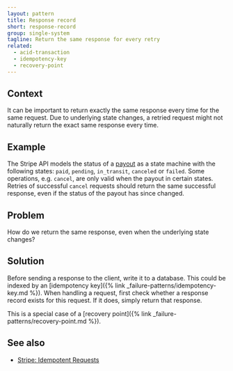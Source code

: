 ```yaml
---
layout: pattern
title: Response record
short: response-record
group: single-system
tagline: Return the same response for every retry
related:
  - acid-transaction
  - idempotency-key
  - recovery-point
---
```


## Context

It can be important to return exactly the same response every time for the same request. Due to underlying state changes, a retried request might not naturally return the exact same response every time.

## Example

The Stripe API models the status of a [payout](https://stripe.com/docs/api/payouts/object) as a state machine with the following states: `paid`, `pending`, `in_transit`, `canceled` or `failed`. Some operations, e.g. `cancel`, are only valid when the payout in certain states. Retries of successful `cancel` requests should return the same successful response, even if the status of the payout has since changed.

## Problem

How do we return the same response, even when the underlying state changes?

## Solution

Before sending a response to the client, write it to a database. This could be indexed by an [idempotency key]({% link _failure-patterns/idempotency-key.md %}). When handling a request, first check whether a response record exists for this request. If it does, simply return that response.

This is a special case of a [recovery point]({% link _failure-patterns/recovery-point.md %}).

## See also

- [Stripe: Idempotent Requests](https://stripe.com/docs/api/idempotent_requests)
